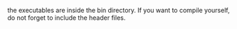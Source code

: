 the executables are inside the bin directory. If you want to compile yourself, do not forget to include the header files.
